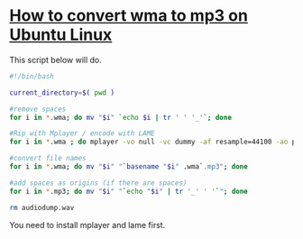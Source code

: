 # [How to convert wma to mp3 on Ubuntu Linux](http://henryhermawan.blogspot.se/2011/01/converting-wma-to-mp3.html)

This script below will do.

```bash
#!/bin/bash

current_directory=$( pwd )

#remove spaces
for i in *.wma; do mv "$i" `echo $i | tr ' ' '_'`; done

#Rip with Mplayer / encode with LAME
for i in *.wma ; do mplayer -vo null -vc dummy -af resample=44100 -ao pcm:waveheader $i && lame -m s audiodump.wav -o $i; done

#convert file names
for i in *.wma; do mv "$i" "`basename "$i" .wma`.mp3"; done

#add spaces as origins (if there are spaces)
for i in *.mp3; do mv "$i" "`echo "$i" | tr '_' ' '`"; done

rm audiodump.wav
```

You need to install mplayer and lame first.
